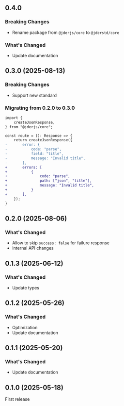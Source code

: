 ## 0.4.0

### Breaking Changes

- Rename package from `@jderjs/core` to `@jderstd/core`

### What's Changed

- Update documentation

## 0.3.0 (2025-08-13)

### Breaking Changes

- Support new standard

### Migrating from 0.2.0 to 0.3.0

```diff
import {
    createJsonResponse,
} from "@jderjs/core";

const route = (): Response => {
    return createJsonResponse({
-       error: {
-           code: "parse",
-           field: "title",
-           message: "Invalid title",
-       },
+       errors: [
+           {
+               code: "parse",
+               path: ["json", "title"],
+               message: "Invalid title",
+           }
+       ],
    });
}
```

## 0.2.0 (2025-08-06)

### What's Changed

- Allow to skip `success: false` for failure response
- Internal API changes

## 0.1.3 (2025-06-12)

### What's Changed

- Update types

## 0.1.2 (2025-05-26)

### What's Changed

- Optimization
- Update documentation

## 0.1.1 (2025-05-20)

### What's Changed

- Update documentation

## 0.1.0 (2025-05-18)

First release
